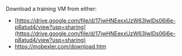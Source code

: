 Download a training VM from either:
- [https://drive.google.com/file/d/17jwHNEexxUzW63IwlDs06i6e-p8atud4/view?usp=sharing](https://drive.google.com/file/d/17jwHNEexxUzW63IwlDs06i6e-p8atud4/view?usp=sharing)
- https://mobexler.com/download.htm
